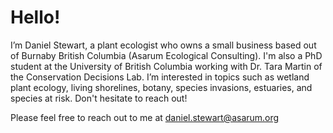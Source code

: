 <h1>Hello!</h1>

I’m Daniel Stewart, a plant ecologist who owns a small business based out of Burnaby British Columbia (Asarum Ecological Consulting). I'm also a PhD student at the University of British Columbia working with Dr. Tara Martin of the Conservation Decisions Lab. I’m interested in topics such as wetland plant ecology, living shorelines, botany, species invasions, estuaries, and species at risk. Don't hesitate to reach out! 

Please feel free to reach out to me at daniel.stewart@asarum.org
